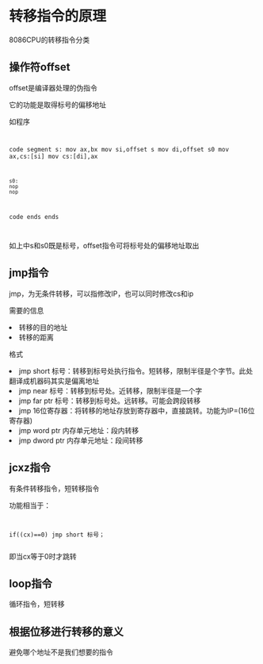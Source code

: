 # 转移指令的原理

8086CPU的转移指令分类

## 操作符offset

offset是编译器处理的伪指令

它的功能是取得标号的偏移地址

如程序
<code>

code segment
    s:
    mov ax,bx
    mov si,offset s
    mov di,offset s0
    mov ax,cs:[si]
    mov cs:[di],ax

    s0:
    nop
    nop

code ends
ends

</code>

如上中s和s0既是标号，offset指令可将标号处的偏移地址取出

## jmp指令

jmp，为无条件转移，可以指修改IP，也可以同时修改cs和ip

需要的信息
<li>转移的目的地址
<li>转移的距离

格式
<li>jmp short 标号：转移到标号处执行指令。短转移，限制半径是个字节。此处翻译成机器码其实是偏离地址
<li>jmp near 标号：转移到标号处。近转移，限制半径是一个字
<li>jmp far ptr 标号：转移到标号处。远转移。可能会跨段转移
<li>jmp 16位寄存器：将转移的地址存放到寄存器中，直接跳转。功能为IP=(16位寄存器)
<li>jmp word ptr 内存单元地址：段内转移
<li>jmp dword ptr 内存单元地址：段间转移

## jcxz指令

有条件转移指令，短转移指令

功能相当于：
<code>

if((cx)==0)
    jmp short 标号；

</code>
即当cx等于0时才跳转

## loop指令

循环指令，短转移

## 根据位移进行转移的意义

避免哪个地址不是我们想要的指令

 

